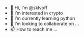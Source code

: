 - 👋 Hi, I’m @sklvoff
- 👀 I’m interested in crypto
- 🌱 I’m currently learning python
- 💞️ I’m looking to collaborate on ...
- 📫 How to reach me ...

<!---
sklvoff/sklvoff is a ✨ special ✨ repository because its `README.md` (this file) appears on your GitHub profile.
You can click the Preview link to take a look at your changes.
--->
